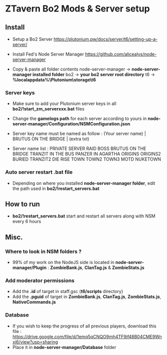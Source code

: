 # ZTavern Bo2 Mods & Server setup
## Install
- Setup a Bo2 Server
https://plutonium.pw/docs/server/t6/setting-up-a-server/

- Install Fed's Node Server Manager
https://github.com/alicealys/node-server-manager

- Copy & paste all folder contents
node-server-manager -> **node-server-manager installed folder**
bo2 -> **your bo2 server root directory**
t6 -> **%localappdata%\Plutonium\storage\t6**

### Server keys
- Make sure to add your Plutonium server keys in all **bo2/!start_zm_serverxxx.bat** files
- Change the **gamelogs path** for each server according to yours in **node-server-manager/Configuration/NSMConfiguration.json**
- Server key name must be named as follow :
(Your server name) | BRUTUS ON THE BRIDGE | (extra txt)

- Server name list :
PRIVATE SERVER
RAID BOSS
BRUTUS ON THE BRIDGE
TRANZIT IN THE BUS
PANZER IN AGARTHA
ORIGINS
ORIGINS2
BURIED
TRANZIT2
DIE RISE
TOWN
TOWN2
TOWN3
MOTD
NUKETOWN

### Auto server restart .bat file
- Depending on where you installed **node-server-manager folder**, edit the path used in **bo2/!restart_servers.bat**

## How to run
- **bo2/!restart_servers.bat** start and restart all servers along with NSM every 6 hours

## Misc.
### Where to look in NSM folders ?
- 99% of my work on the NodeJS side is located in **node-server-manager/Plugin** : **ZombieBank.js**, **ClanTag.js** & **ZombieStats.js**

### Add moderator permissions
- Add the **.id** of target in staff.gsc (**t6/scripts** directory)
- Add the **.pguid** of target in **ZombieBank.js**, **ClanTag.js**, **ZombieStats.js**, **NativeCommands.js**

### Database
- If you wish to keep the progress of all previous players, download this file :
https://drive.google.com/file/d/1emq5qCNQO9mh4TF9jf48B04CME9Wnxi6/view?usp=sharing
- Place it in **node-server-manager/Database** folder